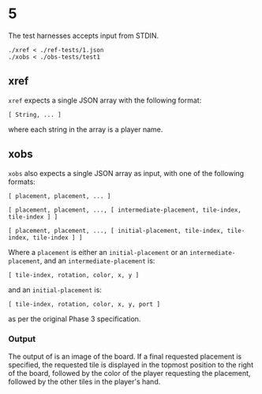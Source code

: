 # 5

The test harnesses accepts input from STDIN.

    ./xref < ./ref-tests/1.json
    ./xobs < ./obs-tests/test1


## xref

`xref` expects a single JSON array with the following format:

    [ String, ... ]

where each string in the array is a player name.

## xobs

`xobs` also expects a single JSON array as input, with one of the following formats:

    [ placement, placement, ... ]

    [ placement, placement, ..., [ intermediate-placement, tile-index, tile-index ] ]

    [ placement, placement, ..., [ initial-placement, tile-index, tile-index, tile-index ] ]

Where a `placement` is either an `initial-placement` or an `intermediate-placement`, and an `intermediate-placement` is:

    [ tile-index, rotation, color, x, y ]

and an `initial-placement` is:

    [ tile-index, rotation, color, x, y, port ]

as per the original Phase 3 specification.

### Output

The output of is an image of the board. If a final requested placement is specified, the requested tile is displayed in the topmost position to the right of the board, followed by the color of the player requesting the placement, followed by the other tiles in the player's hand.
